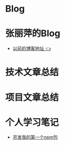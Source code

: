 # Blog
# 张丽萍的Blog

* [以前的博客地址 👈 ](https://zlppp.github.io/zlpBlog/)

# 技术文章总结

# 项目文章总结

# 个人学习笔记
* [开发我的第一个npm包](./articles/npm整理vue常用指令.md)